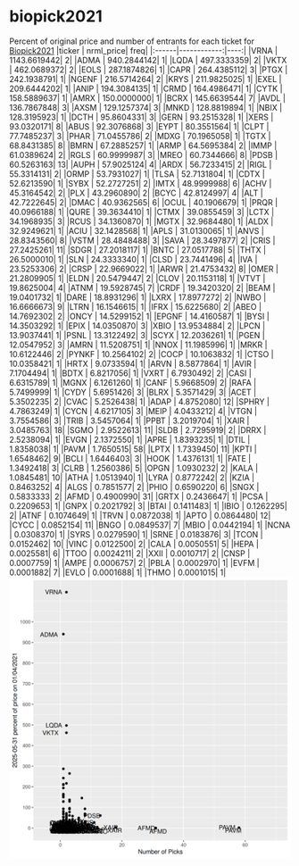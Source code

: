 # biopick2021
Percent of original price and number of entrants for each ticket for [Biopick2021](https://twitter.com/hashtag/Biopick2021)
|ticker |   nrml_price| freq|
|:------|------------:|----:|
|VRNA   | 1143.6619442|    2|
|ADMA   |  940.2844142|    1|
|LQDA   |  497.3333359|    2|
|VKTX   |  462.0689372|    2|
|EOLS   |  287.1874826|    1|
|CAPR   |  264.4385112|    3|
|PTGX   |  242.1938791|    1|
|NGENF  |  216.5714264|    2|
|KRYS   |  211.9825025|    1|
|EXEL   |  209.6444202|    1|
|ANIP   |  194.3084135|    1|
|CRMD   |  164.4986471|    1|
|CYTK   |  158.5889637|    1|
|AMRX   |  150.0000000|    1|
|BCRX   |  145.6639544|    7|
|AVDL   |  136.7867848|    3|
|AXSM   |  129.1257374|    3|
|MNKD   |  128.8819894|    1|
|NBIX   |  128.3195923|    1|
|DCTH   |   95.8604331|    3|
|GERN   |   93.2515328|    1|
|XERS   |   93.0320171|    8|
|ABUS   |   92.3076868|    3|
|EYPT   |   80.3551564|    1|
|CLPT   |   77.7485237|    3|
|PHAR   |   71.0455786|    2|
|MDXG   |   70.1965058|    1|
|TGTX   |   68.8431385|    8|
|BMRN   |   67.2885257|    1|
|ARMP   |   64.5695384|    2|
|IMMP   |   61.0389624|    2|
|RGLS   |   60.9999987|    3|
|MREO   |   60.7344666|    8|
|PDSB   |   60.5263163|   13|
|AUPH   |   57.9025124|    4|
|ARDX   |   56.7233415|    2|
|RIGL   |   55.3314131|    2|
|ORMP   |   53.7931027|    1|
|TLSA   |   52.7131804|    1|
|CDTX   |   52.6213590|    1|
|SYBX   |   52.2727251|    2|
|IMTX   |   48.9999988|    6|
|ACHV   |   45.3164542|    2|
|PLX    |   43.2960890|    2|
|BCYC   |   42.8124997|    4|
|ALT    |   42.7222645|    2|
|DMAC   |   40.9362565|    6|
|OCUL   |   40.1906679|    1|
|PRQR   |   40.0966188|    1|
|QURE   |   39.3634410|    1|
|CTMX   |   39.0855459|    3|
|LCTX   |   34.1968935|    3|
|RCUS   |   34.1360870|    1|
|MGTX   |   32.9684480|    1|
|ALDX   |   32.9249621|    1|
|ACIU   |   32.1428568|    1|
|APLS   |   31.0130065|    1|
|ANVS   |   28.8343560|    8|
|VSTM   |   28.4848488|    3|
|SAVA   |   28.3497877|    2|
|CRIS   |   27.2425261|   11|
|SDGR   |   27.2018117|    1|
|BNTC   |   27.0517788|    5|
|THTX   |   26.5000010|    1|
|SLN    |   24.3333340|    1|
|CLSD   |   23.7441496|    4|
|IVA    |   23.5253306|    2|
|CRSP   |   22.9669022|    1|
|ARWR   |   21.4753432|    8|
|OMER   |   21.2809905|    1|
|ELDN   |   20.5479447|    2|
|CLOV   |   20.1153118|    1|
|VTVT   |   19.8625004|    4|
|ATNM   |   19.5928745|    7|
|CRDF   |   19.3420320|    2|
|BEAM   |   19.0401732|    1|
|DARE   |   18.8931296|    1|
|LXRX   |   17.8977272|    2|
|NWBO   |   16.6666673|    9|
|LTRN   |   16.1546615|    1|
|IFRX   |   15.6225680|    2|
|ABEO   |   14.7692302|    2|
|ONCY   |   14.5299152|    1|
|EPGNF  |   14.4160587|    1|
|BYSI   |   14.3503292|    1|
|EPIX   |   14.0350870|    3|
|XBIO   |   13.9534884|    2|
|LPCN   |   13.9037441|    1|
|PSNL   |   13.3122492|    3|
|SCYX   |   12.2036261|    1|
|PGEN   |   12.0547952|    3|
|AMRN   |   11.5208751|    1|
|NNOX   |   11.1985996|    1|
|MRKR   |   10.6122446|    2|
|PYNKF  |   10.2564102|    2|
|COCP   |   10.1063832|    1|
|CTSO   |   10.0358421|    1|
|HRTX   |    9.0733594|    1|
|ARVN   |    8.5877864|    1|
|AVIR   |    7.1704494|    1|
|BDTX   |    6.8217056|    1|
|VXRT   |    6.7930492|    2|
|CASI   |    6.6315789|    1|
|MGNX   |    6.1261260|    1|
|CANF   |    5.9668509|    2|
|RAFA   |    5.7499999|    1|
|CYDY   |    5.6951426|    3|
|BLRX   |    5.3571429|    3|
|ACET   |    5.3502235|    2|
|CVAC   |    5.2526438|    1|
|ADAP   |    4.8752080|   12|
|SPHRY  |    4.7863249|    1|
|CYCN   |    4.6217105|    3|
|MEIP   |    4.0433212|    4|
|VTGN   |    3.7554586|    3|
|TRIB   |    3.5457064|    1|
|PPBT   |    3.2019704|    1|
|XAIR   |    3.0485763|   18|
|SGMO   |    2.9522613|   11|
|SLDB   |    2.7295919|    2|
|DRRX   |    2.5238094|    1|
|EVGN   |    2.1372550|    1|
|APRE   |    1.8393235|    1|
|DTIL   |    1.8358038|    1|
|PAVM   |    1.7650515|   58|
|LPTX   |    1.7339450|   11|
|KPTI   |    1.6548462|    9|
|BCLI   |    1.6446403|    3|
|HOOK   |    1.4376131|    1|
|FATE   |    1.3492418|    3|
|CLRB   |    1.2560386|    5|
|OPGN   |    1.0930232|    2|
|KALA   |    1.0845481|   10|
|ATHA   |    1.0513940|    1|
|LYRA   |    0.8772242|    2|
|KZIA   |    0.8463252|    4|
|ALGS   |    0.7851577|    2|
|PHIO   |    0.6590220|    6|
|SNGX   |    0.5833333|    2|
|AFMD   |    0.4900990|   31|
|GRTX   |    0.2436647|    1|
|PCSA   |    0.2209653|    1|
|GNPX   |    0.2021792|    3|
|BTAI   |    0.1411483|    1|
|IBIO   |    0.1262295|    2|
|ATNF   |    0.1074649|    1|
|TRVN   |    0.0872038|    1|
|APTO   |    0.0864480|   12|
|CYCC   |    0.0852154|   11|
|BNGO   |    0.0849537|    7|
|MBIO   |    0.0442194|    1|
|NCNA   |    0.0308370|    1|
|SYRS   |    0.0279590|    1|
|SRNE   |    0.0183876|    3|
|TCON   |    0.0152462|   10|
|VINC   |    0.0122500|    2|
|CALA   |    0.0050551|    5|
|HEPA   |    0.0025581|    6|
|TTOO   |    0.0024211|    2|
|XXII   |    0.0010717|    2|
|CNSP   |    0.0007759|    1|
|AMPE   |    0.0006757|    2|
|PBLA   |    0.0002970|    1|
|EVFM   |    0.0001882|    7|
|EVLO   |    0.0001688|    1|
|THMO   |    0.0001015|    1|
![retvspicks](biopicks.png?raw=true)
